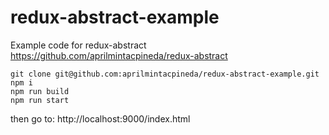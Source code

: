 # redux-abstract-example
Example code for redux-abstract https://github.com/aprilmintacpineda/redux-abstract

```
git clone git@github.com:aprilmintacpineda/redux-abstract-example.git
npm i
npm run build
npm run start
```

then go to: http://localhost:9000/index.html